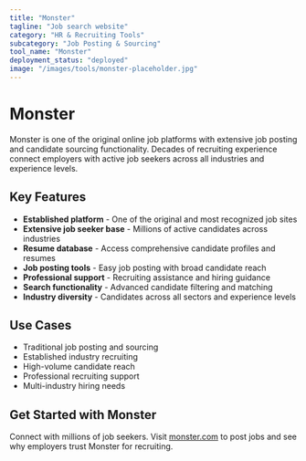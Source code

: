 ```yaml
---
title: "Monster"
tagline: "Job search website"
category: "HR & Recruiting Tools"
subcategory: "Job Posting & Sourcing"
tool_name: "Monster"
deployment_status: "deployed"
image: "/images/tools/monster-placeholder.jpg"
---
```


# Monster

Monster is one of the original online job platforms with extensive job posting and candidate sourcing functionality. Decades of recruiting experience connect employers with active job seekers across all industries and experience levels.

## Key Features

- **Established platform** - One of the original and most recognized job sites
- **Extensive job seeker base** - Millions of active candidates across industries
- **Resume database** - Access comprehensive candidate profiles and resumes
- **Job posting tools** - Easy job posting with broad candidate reach
- **Professional support** - Recruiting assistance and hiring guidance
- **Search functionality** - Advanced candidate filtering and matching
- **Industry diversity** - Candidates across all sectors and experience levels

## Use Cases

- Traditional job posting and sourcing
- Established industry recruiting
- High-volume candidate reach
- Professional recruiting support
- Multi-industry hiring needs

## Get Started with Monster

Connect with millions of job seekers. Visit [monster.com](https://www.monster.com) to post jobs and see why employers trust Monster for recruiting.
